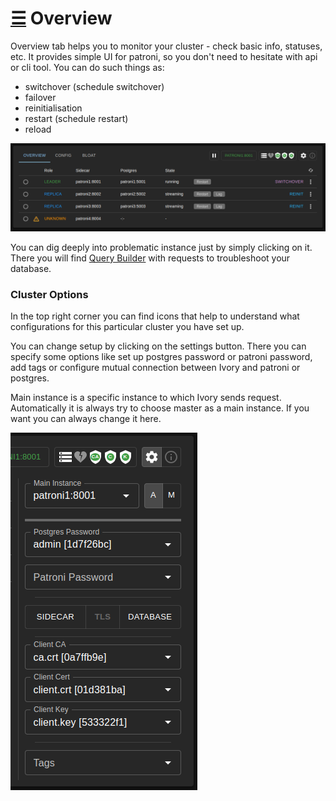 # [☰](../README.md) Overview

Overview tab helps you to monitor your cluster - check basic info, statuses, etc. It
provides simple UI for patroni, so you don't need to hesitate with api or cli tool. You
can do such things as:
- switchover (schedule switchover)
- failover
- reinitialisation
- restart (schedule restart)
- reload

![overview](images/overview.png)

You can dig deeply into problematic instance just by simply clicking on it. There you will
find [Query Builder](instance.md) with requests to troubleshoot your database.

### Cluster Options

In the top right corner you can find icons that help to understand what configurations
for this particular cluster you have set up.

You can change setup by clicking on the settings button. There you can specify some options
like set up postgres password or patroni password, add tags or configure mutual connection
between Ivory and patroni or postgres.

Main instance is a specific instance to which Ivory sends request. Automatically
it is always try to choose master as a main instance. If you want you can always change it
here.

![options](images/cluster_options.png)
